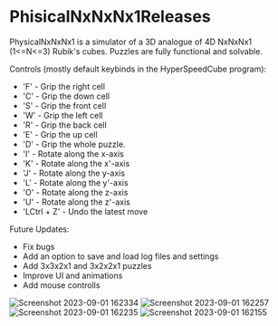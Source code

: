 # PhisicalNxNxNx1Releases

PhysicalNxNxNx1 is a simulator of a 3D analogue of 4D NxNxNx1 (1<=N<=3) Rubik's cubes. Puzzles are fully functional and solvable.

Controls (mostly default keybinds in the HyperSpeedCube program):

- 'F' - Grip the right cell
- 'C' - Grip the down cell
- 'S' - Grip the front cell
- 'W' - Grip the left cell
- 'R' - Grip the back cell
- 'E' - Grip the up cell
- 'D' - Grip the whole puzzle.
- 'I' - Rotate along the x-axis
- 'K' - Rotate along the x'-axis
- 'J' - Rotate along the y-axis
- 'L' - Rotate along the y'-axis
- 'O' - Rotate along the z-axis
- 'U' - Rotate along the z'-axis
- 'LCtrl + Z' - Undo the latest move

Future Updates:

- Fix bugs
- Add an option to save and load log files and settings
- Add 3x3x2x1 and 3x2x2x1 puzzles
- Improve UI and animations
- Add mouse controlls 

![Screenshot 2023-09-01 162334](https://github.com/TymonFro/PhisicalNxNxNx1Releases/assets/143343362/e168d816-3f8f-4bcc-811d-26c04729459c)
![Screenshot 2023-09-01 162257](https://github.com/TymonFro/PhisicalNxNxNx1Releases/assets/143343362/e2dfd559-f850-480b-a2dd-f6e54ec192eb)
![Screenshot 2023-09-01 162235](https://github.com/TymonFro/PhisicalNxNxNx1Releases/assets/143343362/8f6f40e7-cf12-4131-8acd-74c9b300a3e3)
![Screenshot 2023-09-01 162155](https://github.com/TymonFro/PhisicalNxNxNx1Releases/assets/143343362/b473a469-3880-41ad-af92-3d4f4a72924c)
